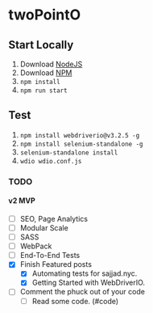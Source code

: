 # twoPointO

## Start Locally

1. Download [NodeJS](https://nodejs.org/en/download/)
2. Download [NPM](https://www.npmjs.com/package/npm)
3. `npm install`
4. `npm run start`

## Test

1. `npm install webdriverio@v3.2.5 -g`
2. `npm install selenium-standalone -g`
3. `selenium-standalone install`
4. `wdio wdio.conf.js`


### TODO
#### v2 MVP

- [ ] SEO, Page Analytics
- [ ] Modular Scale
- [ ] SASS
- [ ] WebPack
- [ ] End-To-End Tests
- [X] Finish Featured posts
	- [X] Automating tests for sajjad.nyc.
	- [X] Getting Started with WebDriverIO.
- [ ] Comment the phuck out of your code
	- [ ] Read some code. (#code)